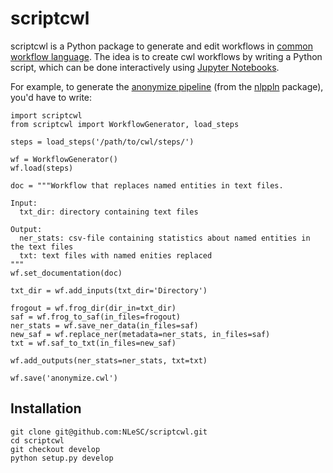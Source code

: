 # scriptcwl

scriptcwl is a Python package to generate and edit workflows in
[common workflow language](http://www.commonwl.org/). The idea is to create
cwl workflows by writing a Python script, which can be done interactively using
[Jupyter Notebooks](http://jupyter.org/).

For example, to generate the [anonymize pipeline](https://github.com/WhatWorksWhenForWhom/nlppln/blob/develop/cwl/workflows/anonymize.cwl) (from the
[nlppln](https://github.com/WhatWorksWhenForWhom/nlppln) package), you'd have to write:

```
import scriptcwl
from scriptcwl import WorkflowGenerator, load_steps

steps = load_steps('/path/to/cwl/steps/')

wf = WorkflowGenerator()
wf.load(steps)

doc = """Workflow that replaces named entities in text files.

Input:
  txt_dir: directory containing text files

Output:
  ner_stats: csv-file containing statistics about named entities in the text files
  txt: text files with named enities replaced
"""
wf.set_documentation(doc)

txt_dir = wf.add_inputs(txt_dir='Directory')

frogout = wf.frog_dir(dir_in=txt_dir)
saf = wf.frog_to_saf(in_files=frogout)
ner_stats = wf.save_ner_data(in_files=saf)
new_saf = wf.replace_ner(metadata=ner_stats, in_files=saf)
txt = wf.saf_to_txt(in_files=new_saf)

wf.add_outputs(ner_stats=ner_stats, txt=txt)

wf.save('anonymize.cwl')
```

## Installation

```
git clone git@github.com:NLeSC/scriptcwl.git
cd scriptcwl
git checkout develop
python setup.py develop
```
